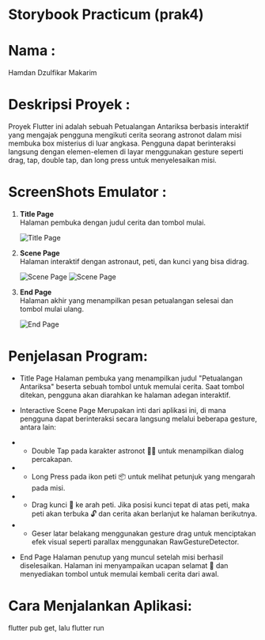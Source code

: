 # Storybook Practicum (prak4)

# Nama :
Hamdan Dzulfikar Makarim

# Deskripsi Proyek :
Proyek Flutter ini adalah sebuah Petualangan Antariksa berbasis interaktif yang mengajak pengguna mengikuti cerita seorang astronot dalam misi membuka box misterius di luar angkasa. Pengguna dapat berinteraksi langsung dengan elemen-elemen di layar menggunakan gesture seperti drag, tap, double tap, dan long press untuk menyelesaikan misi.

# ScreenShots Emulator :

1. **Title Page**  
   Halaman pembuka dengan judul cerita dan tombol mulai.

   ![Title Page](Prak%204/web1.png)

2. **Scene Page**  
   Halaman interaktif dengan astronaut, peti, dan kunci yang bisa didrag.

   ![Scene Page](Prak%204/web2.png)
   ![Scene Page](Prak%204/web3.png)

3. **End Page**  
   Halaman akhir yang menampilkan pesan petualangan selesai dan tombol mulai ulang.

   ![End Page](Prak%204/web4.png)


# Penjelasan Program:

- Title Page
Halaman pembuka yang menampilkan judul "Petualangan Antariksa" beserta sebuah tombol untuk memulai cerita. Saat tombol ditekan, pengguna akan diarahkan ke halaman adegan interaktif.

- Interactive Scene Page
Merupakan inti dari aplikasi ini, di mana pengguna dapat berinteraksi secara langsung melalui beberapa gesture, antara lain:

* - Double Tap pada karakter astronot 👩‍🚀 untuk menampilkan dialog percakapan.

* - Long Press pada ikon peti 📦 untuk melihat petunjuk yang mengarah pada misi.

* - Drag kunci 🔑 ke arah peti. Jika posisi kunci tepat di atas peti, maka peti akan terbuka 🔓 dan cerita akan berlanjut ke halaman berikutnya.

* - Geser latar belakang menggunakan gesture drag untuk menciptakan efek visual seperti parallax menggunakan RawGestureDetector.

- End Page
Halaman penutup yang muncul setelah misi berhasil diselesaikan. Halaman ini menyampaikan ucapan selamat 🎉 dan menyediakan tombol untuk memulai kembali cerita dari awal.

# Cara Menjalankan Aplikasi:
flutter pub get, lalu flutter run